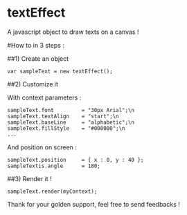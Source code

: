 textEffect
==========

A javascript object to draw texts on a canvas !

#How to in 3 steps :

##1) Create an object

	var sampleText = new textEffect();

	
##2) Customize it

With context parameters :

	sampleText.font 		= "30px Arial";\n
	sampleText.textAlign 	= "start";\n
	sampleText.baseLine 	= "alphabetic";\n
	sampleText.fillStyle 	= "#000000";\n
	...
	
And position on screen :

	sampleText.position  	= { x : 0, y : 40 };
	sampleTextis.angle	   	= 180;
	
	
##3) Render it !

	sampleText.render(myContext);
	
	
	
Thank for your golden support, feel free to send feedbacks !